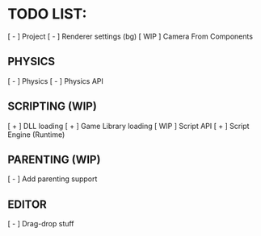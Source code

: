 # TODO LIST:

[ - ] Project
[ - ] Renderer settings (bg)
[ WIP ] Camera From Components

## PHYSICS

[ - ] Physics
[ - ] Physics API

## SCRIPTING (WIP)

[ + ] DLL loading
[ + ] Game Library loading
[ WIP ] Script API
[ + ] Script Engine (Runtime)

## PARENTING (WIP)

[ - ] Add parenting support

## EDITOR
[ - ] Drag-drop stuff